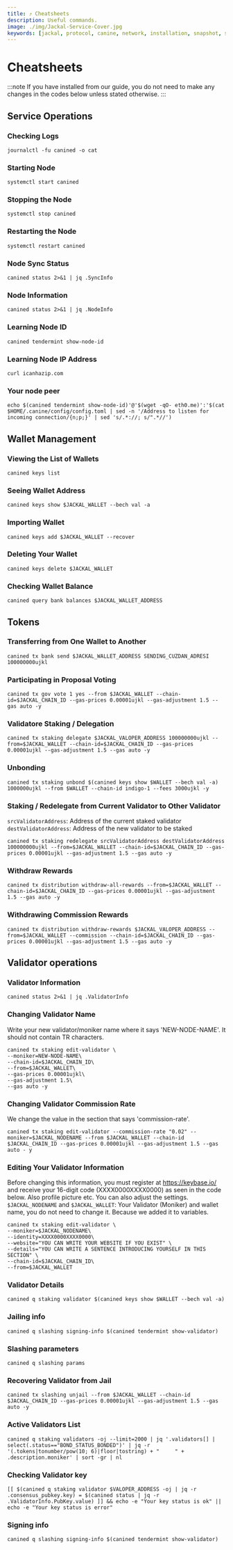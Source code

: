 ```yaml
---
title: ⤴️ Cheatsheets
description: Useful commands.
image: ./img/Jackal-Service-Cover.jpg
keywords: [jackal, protocol, canine, network, installation, snapshot, statesync, update]
---
```


# Cheatsheets 
:::note
If you have installed from our guide, you do not need to make any changes in the codes below unless stated otherwise.
:::

## Service Operations

### Checking Logs
```
journalctl -fu canined -o cat
```

### Starting Node
```
systemctl start canined
```

### Stopping the Node
```
systemctl stop canined
```

### Restarting the Node
```
systemctl restart canined
```

### Node Sync Status
```
canined status 2>&1 | jq .SyncInfo
```

### Node Information
```
canined status 2>&1 | jq .NodeInfo
```

### Learning Node ID
```
canined tendermint show-node-id
```

### Learning Node IP Address
```
curl icanhazip.com
```

### Your node peer
```
echo $(canined tendermint show-node-id)'@'$(wget -qO- eth0.me)':'$(cat $HOME/.canine/config/config.toml | sed -n '/Address to listen for incoming connection/{n;p;}' | sed 's/.*://; s/".*//')
```

## Wallet Management

### Viewing the List of Wallets
```
canined keys list
```

### Seeing Wallet Address
```
canined keys show $JACKAL_WALLET --bech val -a
```

### Importing Wallet
```
canined keys add $JACKAL_WALLET --recover
```

### Deleting Your Wallet
```
canined keys delete $JACKAL_WALLET
```

### Checking Wallet Balance
```
canined query bank balances $JACKAL_WALLET_ADDRESS
```

## Tokens

### Transferring from One Wallet to Another
```
canined tx bank send $JACKAL_WALLET_ADDRESS SENDING_CUZDAN_ADRESI 100000000ujkl
```

### Participating in Proposal Voting
```
canined tx gov vote 1 yes --from $JACKAL_WALLET --chain-id=$JACKAL_CHAIN_ID --gas-prices 0.00001ujkl --gas-adjustment 1.5 --gas auto -y
```

### Validatore Staking / Delegation
```
canined tx staking delegate $JACKAL_VALOPER_ADDRESS 100000000ujkl --from=$JACKAL_WALLET --chain-id=$JACKAL_CHAIN_ID --gas-prices 0.00001ujkl --gas-adjustment 1.5 --gas auto -y
```
### Unbonding
```
canined tx staking unbond $(canined keys show $WALLET --bech val -a) 1000000ujkl --from $WALLET --chain-id indigo-1 --fees 3000ujkl -y
```

### Staking / Redelegate from Current Validator to Other Validator
`srcValidatorAddress`: Address of the current staked validator
`destValidatorAddress`: Address of the new validator to be staked
```
canined tx staking redelegate srcValidatorAddress destValidatorAddress 100000000ujkl --from=$JACKAL_WALLET --chain-id=$JACKAL_CHAIN_ID --gas-prices 0.00001ujkl --gas-adjustment 1.5 --gas auto -y
```

### Withdraw Rewards
```
canined tx distribution withdraw-all-rewards --from=$JACKAL_WALLET --chain-id=$JACKAL_CHAIN_ID --gas-prices 0.00001ujkl --gas-adjustment 1.5 --gas auto -y
```

### Withdrawing Commission Rewards

```
canined tx distribution withdraw-rewards $JACKAL_VALOPER_ADDRESS --from=$JACKAL_WALLET --commission --chain-id=$JACKAL_CHAIN_ID --gas-prices 0.00001ujkl --gas-adjustment 1.5 --gas auto -y
```

## Validator operations

### Validator Information
```
canined status 2>&1 | jq .ValidatorInfo
```

### Changing Validator Name
Write your new validator/moniker name where it says 'NEW-NODE-NAME'. It should not contain TR characters.
```
canined tx staking edit-validator \
--moniker=NEW-NODE-NAME\
--chain-id=$JACKAL_CHAIN_ID\
--from=$JACKAL_WALLET\
--gas-prices 0.00001ujkl\
--gas-adjustment 1.5\
--gas auto -y
```

### Changing Validator Commission Rate
We change the value in the section that says 'commission-rate'.
```
canined tx staking edit-validator --commission-rate "0.02" --moniker=$JACKAL_NODENAME --from $JACKAL_WALLET --chain-id $JACKAL_CHAIN_ID --gas-prices 0.00001ujkl --gas-adjustment 1.5 --gas auto - y
```

### Editing Your Validator Information
Before changing this information, you must register at https://keybase.io/ and receive your 16-digit code (XXXX0000XXXX0000) as seen in the code below. Also profile picture etc. You can also adjust the settings.
`$JACKAL_NODENAME` and `$JACKAL_WALLET`: Your Validator (Moniker) and wallet name, you do not need to change it. Because we added it to variables.
```
canined tx staking edit-validator \
--moniker=$JACKAL_NODENAME\
--identity=XXXX0000XXXX0000\
--website="YOU CAN WRITE YOUR WEBSITE IF YOU EXIST" \
--details="YOU CAN WRITE A SENTENCE INTRODUCING YOURSELF IN THIS SECTION" \
--chain-id=$JACKAL_CHAIN_ID\
--from=$JACKAL_WALLET
```

### Validator Details
```
canined q staking validator $(canined keys show $WALLET --bech val -a)
```

### Jailing info
```
canined q slashing signing-info $(canined tendermint show-validator)
```

### Slashing parameters
```
canined q slashing params
```

### Recovering Validator from Jail
```
canined tx slashing unjail --from $JACKAL_WALLET --chain-id $JACKAL_CHAIN_ID --gas-prices 0.00001ujkl --gas-adjustment 1.5 --gas auto -y
```

### Active Validators List
```
canined q staking validators -oj --limit=2000 | jq '.validators[] | select(.status=="BOND_STATUS_BONDED")' | jq -r '(.tokens|tonumber/pow(10; 6)|floor|tostring) + " 	 " + .description.moniker' | sort -gr | nl
```

### Checking Validator key
```
[[ $(canined q staking validator $VALOPER_ADDRESS -oj | jq -r .consensus_pubkey.key) = $(canined status | jq -r .ValidatorInfo.PubKey.value) ]] && echo -e "Your key status is ok" || echo -e "Your key status is error"
```

### Signing info
```
canined q slashing signing-info $(canined tendermint show-validator)
```
